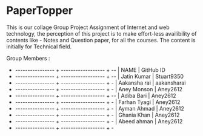 # PaperTopper

This is our collage Group Project Assignment of Internet and web technology, 
the perception of this project is to make effort-less availibility of contents like - Notes and Question paper, for all the courses. The content is initially for Technical field. 

Group Members :
+ ---------------- + ------------------ + --
|    NAME          | GitHub ID 
+ ---------------- + ------------------ + --
|    Jatin Kumar   | Stuart9350
+ ---------------- + ------------------ + -
|    Aakansha rai  | aakansharai
+ ---------------- + ------------------ + -
|    Aney Monson   | Aney2612
+ ---------------- + ------------------ + --
|    Adiba Bari    | Aney2612
+ ---------------- + ------------------ + -
|    Farhan Tyagi  | Aney2612
+ ---------------- + ------------------ + -
|    Ayman Ahmad   | Aney2612
+ ---------------- + ------------------ + -
|    Ghania Khan   | Aney2612
+ ---------------- + ------------------ + -
|    Abeed ahman   | Aney2612
+ ---------------- + ------------------ + -
